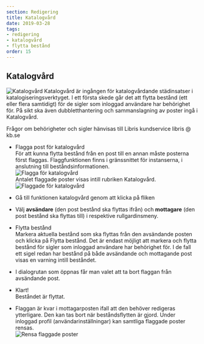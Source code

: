 ```yaml
---
section: Redigering
title: Katalogvård
date: 2019-03-28
tags:
- redigering
- katalogvård
- flytta bestånd
order: 15
---
```


## Katalogvård

![Katalogvård](Katalogvard.png)
Katalogvård är ingången för katalogvårdande städinsatser i katalogiseringsverktyget. I ett första skede går det att flytta bestånd (ett eller flera samtidigt) för de sigler som inloggad användare har behörighet för. På sikt ska även dubbletthantering och sammanslagning av poster ingå i Katalogvård.

Frågor om behörigheter och sigler hänvisas till Libris kundservice libris @ kb.se


  * Flagga post för katalogvård
    </br>För att kunna flytta bestånd från en post till en annan måste posterna först flaggas. Flaggfunktionen finns i gränssnittet för instanserna, i anslutning till beståndsinformationen.
    </br>![Flagga för katalogvård](Flaggakatalogvard.png)
    </br>Antalet flaggade poster visas intill rubriken Katalogvård.
    </br>![Flaggade för katalogvård](Flaggadeforkatalogvard.png)

  * Gå till funktionen katalogvård genom att klicka på fliken
  
  * Välj **avsändare** (den post bestånd ska flyttas ifrån) och **mottagare** (den post bestånd ska flyttas till) i respektive rullgardinsmeny.

  * Flytta bestånd
    </br>Markera aktuella bestånd som ska flyttas från den avsändande posten och klicka på Flytta bestånd. Det är endast möjligt att markera och flytta bestånd för sigler som inloggad användare har behörighet för. I de fall ett sigel redan har bestånd på både avsändande och mottagande post visas en varning intill beståndet.
 
  * I dialogrutan som öppnas får man valet att ta bort flaggan från avsändande post.
  
  * Klart!
    </br>Beståndet är flyttat. 
    
  * Flaggan är kvar i mottagarposten ifall att den behöver redigeras ytterligare. Den kan tas bort när beståndsflytten är gjord. Under inloggad profil (användarinställningar) kan samtliga flaggade poster rensas.
  </br>![Rensa flaggade poster](Rensaflaggadeposter.png)
